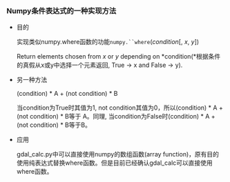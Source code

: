 ### Numpy条件表达式的一种实现方法

- 目的

  实现类似numpy.where函数的功能`numpy.``where`(*condition*[, *x*, *y*])

  Return elements chosen from *x* or *y* depending on *condition(*根据条件的真假从x或y中选择一个元素返回, True -> x and False -> y).

- 另一种方法

  (condition) * A + (not condition) * B

  当condition为True时其值为1, not condition其值为0，所以(condition) * A + (not condition) * B等于 A。同理, 当condition为False时(condition) * A + (not condition) * B等于B。

- 应用

  gdal_calc.py中可以直接使用numpy的数组函数(array function)，原有目的使用纯表达式替换where函数。但是目前已经确认gdal_calc可以直接使用where函数。

